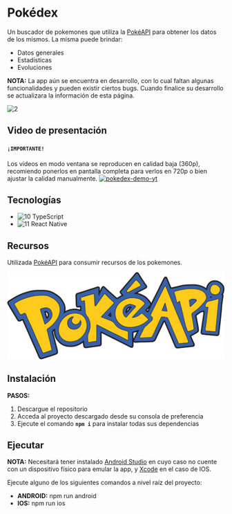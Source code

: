 # Pokédex
Un buscador de pokemones que utiliza la [PokéAPI](https://pokeapi.co/) para obtener los datos de los mismos. La misma puede brindar: 
- Datos generales
- Estadísticas
- Evoluciones

**NOTA:** La app aún se encuentra en desarrollo, con lo cual faltan algunas funcionalidades y pueden existir ciertos bugs. Cuando finalice su desarrollo se actualizara la información de esta página.

![2](https://i.ibb.co/FxfhZ6M/header-screens.png)

## Video de presentación
#### **`¡IMPORTANTE!`**
Los videos en modo ventana se reproducen en calidad baja (360p), recomiendo ponerlos en pantalla completa para verlos en 720p o bien ajustar la calidad manualmente. 
[![pokedex-demo-yt](https://i.ibb.co/vxbyN0q/pokedex-video-preview.png)](https://drive.google.com/file/d/1nA2AtV3LSzcH7RouyZo5MpNO267axh4e/view?usp=sharing)

## Tecnologías
- ![10](https://i.ibb.co/hXmqN5t/typescript.png) TypeScript
- ![11](https://i.ibb.co/7Yb8sZf/react.png) React Native

## Recursos
Utilizada [PokéAPI](https://pokeapi.co/) para consumir recursos de los pokemones.

![12](https://raw.githubusercontent.com/PokeAPI/media/master/logo/pokeapi.svg?sanitize=true)

## Instalación
**PASOS:**
1. Descargue el repositorio
2. Acceda al proyecto descargado desde su consola de preferencia
3. Ejecute el comando **`npm i`** para instalar todas sus dependencias 

## Ejecutar
**NOTA:** Necesitará tener instalado [Android Studio](https://developer.android.com/studio) en cuyo caso no cuente con un dispositivo físico para emular la app, y [Xcode](https://developer.apple.com/xcode/) en el caso de IOS.

Ejecute alguno de los siguientes comandos a nivel raíz del proyecto: 
- **ANDROID:** npm run android
- **IOS:** npm run ios
